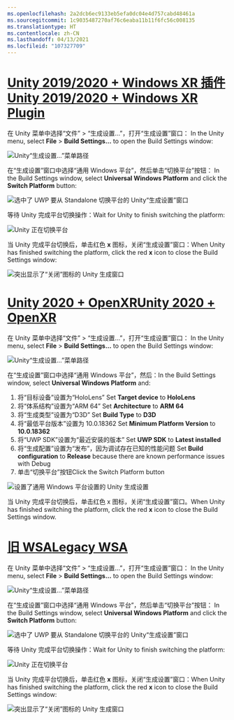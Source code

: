 ```yaml
---
ms.openlocfilehash: 2a2dcb6ec9133eb5efa0dc04e4d757cabd48461a
ms.sourcegitcommit: 1c9035487270af76c6eaba11b11f6fc56c008135
ms.translationtype: HT
ms.contentlocale: zh-CN
ms.lasthandoff: 04/13/2021
ms.locfileid: "107327709"
---
```

# <a name="unity-20192020--windows-xr-plugin"></a>[<span data-ttu-id="1894c-101">Unity 2019/2020 + Windows XR 插件</span><span class="sxs-lookup"><span data-stu-id="1894c-101">Unity 2019/2020 + Windows XR Plugin</span></span>](#tab/winxr)

<span data-ttu-id="1894c-102">在 Unity 菜单中选择“文件” > “生成设置...”，打开“生成设置”窗口： </span><span class="sxs-lookup"><span data-stu-id="1894c-102">In the Unity menu, select **File** > **Build Settings...** to open the Build Settings window:</span></span>

![Unity“生成设置...”菜单路径](../images/mr-learning-base/base-02-section2-step1-1.png)

<span data-ttu-id="1894c-104">在“生成设置”窗口中选择“通用 Windows 平台”，然后单击“切换平台”按钮： </span><span class="sxs-lookup"><span data-stu-id="1894c-104">In the Build Settings window, select **Universal Windows Platform** and click the **Switch Platform** button:</span></span>

![选中了 UWP 要从 Standalone 切换平台的 Unity“生成设置”窗口](../images/mr-learning-base/base-02-section2-step1-2.png)

<span data-ttu-id="1894c-106">等待 Unity 完成平台切换操作：</span><span class="sxs-lookup"><span data-stu-id="1894c-106">Wait for Unity to finish switching the platform:</span></span>

![Unity 正在切换平台](../images/mr-learning-base/base-02-section2-step1-3.png)

<span data-ttu-id="1894c-108">当 Unity 完成平台切换后，单击红色 **x** 图标，关闭“生成设置”窗口：</span><span class="sxs-lookup"><span data-stu-id="1894c-108">When Unity has finished switching the platform, click the red **x** icon to close the Build Settings window:</span></span>

![突出显示了“关闭”图标的 Unity 生成窗口](../images/mr-learning-base/base-02-section2-step1-4.png)

# <a name="unity-2020--openxr"></a>[<span data-ttu-id="1894c-110">Unity 2020 + OpenXR</span><span class="sxs-lookup"><span data-stu-id="1894c-110">Unity 2020 + OpenXR</span></span>](#tab/openxr)

<span data-ttu-id="1894c-111">在 Unity 菜单中选择“文件” > “生成设置...”，打开“生成设置”窗口： </span><span class="sxs-lookup"><span data-stu-id="1894c-111">In the Unity menu, select **File** > **Build Settings...** to open the Build Settings window:</span></span>

![Unity“生成设置...”菜单路径](../images/mr-learning-base/base-02-section2-step1-1.png)

<span data-ttu-id="1894c-113">在“生成设置”窗口中选择“通用 Windows 平台”，然后：</span><span class="sxs-lookup"><span data-stu-id="1894c-113">In the Build Settings window, select **Universal Windows Platform** and:</span></span>
1.  <span data-ttu-id="1894c-114">将“目标设备”设置为“HoloLens” </span><span class="sxs-lookup"><span data-stu-id="1894c-114">Set **Target device** to **HoloLens**</span></span>
2.  <span data-ttu-id="1894c-115">将“体系结构”设置为“ARM 64” </span><span class="sxs-lookup"><span data-stu-id="1894c-115">Set **Architecture** to **ARM 64**</span></span>
3.  <span data-ttu-id="1894c-116">将“生成类型”设置为“D3D” </span><span class="sxs-lookup"><span data-stu-id="1894c-116">Set **Build Type** to **D3D**</span></span>
4.  <span data-ttu-id="1894c-117">将“最低平台版本”设置为 10.0.18362 </span><span class="sxs-lookup"><span data-stu-id="1894c-117">Set **Minimum Platform Version** to **10.0.18362**</span></span>
5.  <span data-ttu-id="1894c-118">将“UWP SDK”设置为“最近安装的版本” </span><span class="sxs-lookup"><span data-stu-id="1894c-118">Set **UWP SDK** to **Latest installed**</span></span>
6.  <span data-ttu-id="1894c-119">将“生成配置”设置为“发布”，因为调试存在已知的性能问题 </span><span class="sxs-lookup"><span data-stu-id="1894c-119">Set **Build configuration** to **Release** because there are known performance issues with Debug</span></span>
7.  <span data-ttu-id="1894c-120">单击“切换平台”按钮</span><span class="sxs-lookup"><span data-stu-id="1894c-120">Click the Switch Platform button</span></span>


![设置了通用 Windows 平台设置的 Unity 生成设置](../images/mr-learning-base/base-02-section2-step1-2-openxr.png)

<span data-ttu-id="1894c-122">当 Unity 完成平台切换后，单击红色 x 图标，关闭“生成设置”窗口。</span><span class="sxs-lookup"><span data-stu-id="1894c-122">When Unity has finished switching the platform, click the red **x** icon to close the Build Settings window.</span></span>

# <a name="legacy-wsa"></a>[<span data-ttu-id="1894c-123">旧 WSA</span><span class="sxs-lookup"><span data-stu-id="1894c-123">Legacy WSA</span></span>](#tab/wsa)

<span data-ttu-id="1894c-124">在 Unity 菜单中选择“文件” > “生成设置...”，打开“生成设置”窗口： </span><span class="sxs-lookup"><span data-stu-id="1894c-124">In the Unity menu, select **File** > **Build Settings...** to open the Build Settings window:</span></span>

![Unity“生成设置...”菜单路径](../images/mr-learning-base/base-02-section2-step1-1.png)

<span data-ttu-id="1894c-126">在“生成设置”窗口中选择“通用 Windows 平台”，然后单击“切换平台”按钮： </span><span class="sxs-lookup"><span data-stu-id="1894c-126">In the Build Settings window, select **Universal Windows Platform** and click the **Switch Platform** button:</span></span>

![选中了 UWP 要从 Standalone 切换平台的 Unity“生成设置”窗口](../images/mr-learning-base/base-02-section2-step1-2.png)

<span data-ttu-id="1894c-128">等待 Unity 完成平台切换操作：</span><span class="sxs-lookup"><span data-stu-id="1894c-128">Wait for Unity to finish switching the platform:</span></span>

![Unity 正在切换平台](../images/mr-learning-base/base-02-section2-step1-3.png)

<span data-ttu-id="1894c-130">当 Unity 完成平台切换后，单击红色 **x** 图标，关闭“生成设置”窗口：</span><span class="sxs-lookup"><span data-stu-id="1894c-130">When Unity has finished switching the platform, click the red **x** icon to close the Build Settings window:</span></span>

![突出显示了“关闭”图标的 Unity 生成窗口](../images/mr-learning-base/base-02-section2-step1-4.png)
